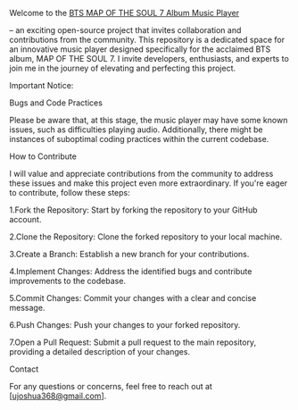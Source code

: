 Welcome to the  <a href="https://joshua-a69.github.io/BTS-MAP-OF-THE-SOUL-7-Album-Music-Player-/MapOfTheSoul7.html">BTS MAP OF THE SOUL 7 Album Music Player </a>

– an exciting open-source project that invites collaboration and contributions from the community. This repository is a dedicated space for an innovative music player designed specifically for the acclaimed BTS album, MAP OF THE SOUL 7. I invite developers, enthusiasts, and experts to join me in the journey of elevating and perfecting this project.

Important Notice: 

Bugs and Code Practices

Please be aware that, at this stage, the music player may have some known issues, such as difficulties playing audio. Additionally, there might be instances of suboptimal coding practices within the current codebase.

How to Contribute

I will value and appreciate contributions from the community to address these issues and make this project even more extraordinary. If you're eager to contribute, follow these steps:

1.Fork the Repository: Start by forking the repository to your GitHub account.

2.Clone the Repository: Clone the forked repository to your local machine.

3.Create a Branch: Establish a new branch for your contributions.

4.Implement Changes: Address the identified bugs and contribute improvements to the codebase.

5.Commit Changes: Commit your changes with a clear and concise message.

6.Push Changes: Push your changes to your forked repository.

7.Open a Pull Request: Submit a pull request to the main repository, providing a detailed description of your changes.

Contact

For any questions or concerns, feel free to reach out at [ujoshua368@gmail.com].



